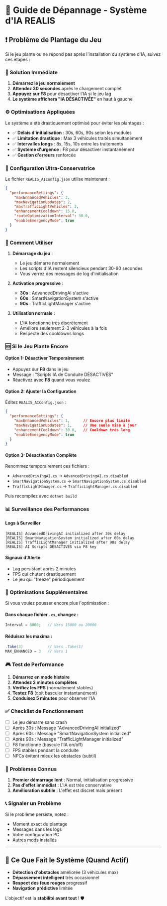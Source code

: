 # 🚨 Guide de Dépannage - Système d'IA REALIS

## ❗ Problème de Plantage du Jeu

Si le jeu plante ou ne répond pas après l'installation du système d'IA, suivez ces étapes :

### 🔧 **Solution Immédiate**

1. **Démarrez le jeu normalement**
2. **Attendez 30 secondes** après le chargement complet
3. **Appuyez sur F8** pour désactiver l'IA si le jeu lag
4. **Le système affichera "IA DÉSACTIVÉE"** en haut à gauche

### ⚙️ **Optimisations Appliquées**

Le système a été drastiquement optimisé pour éviter les plantages :

- ✅ **Délais d'initialisation** : 30s, 60s, 90s selon les modules
- ✅ **Limitation drastique** : Max 3 véhicules traités simultanément
- ✅ **Intervalles longs** : 8s, 15s, 10s entre les traitements
- ✅ **Système d'urgence** : F8 pour désactiver instantanément
- ✅ **Gestion d'erreurs** renforcée

### 📝 **Configuration Ultra-Conservatrice**

Le fichier `REALIS_AIConfig.json` utilise maintenant :

```json
{
  "performanceSettings": {
    "maxEnhancedVehicles": 3,
    "maxNavigationUpdates": 2,
    "maxTrafficLightVehicles": 3,
    "enhancementCooldown": 15.0,
    "routeOptimizationInterval": 30.0,
    "enableEmergencyMode": true
  }
}
```

### 🚀 **Comment Utiliser**

1. **Démarrage du jeu** :
   - Le jeu démarre normalement
   - Les scripts d'IA restent silencieux pendant 30-90 secondes
   - Vous verrez des messages de log d'initialisation

2. **Activation progressive** :
   - **30s** : AdvancedDrivingAI s'active
   - **60s** : SmartNavigationSystem s'active
   - **90s** : TrafficLightManager s'active

3. **Utilisation normale** :
   - L'IA fonctionne très discrètement
   - Améliore seulement 2-3 véhicules à la fois
   - Respecte des cooldowns longs

### 🆘 **Si le Jeu Plante Encore**

#### Option 1: Désactiver Temporairement
- Appuyez sur **F8** dans le jeu
- Message : "Scripts IA de Conduite DÉSACTIVÉS"
- Réactivez avec **F8** quand vous voulez

#### Option 2: Ajuster la Configuration
Éditez `REALIS_AIConfig.json` :

```json
{
  "performanceSettings": {
    "maxEnhancedVehicles": 1,      // Encore plus limité
    "maxNavigationUpdates": 1,     // Une seule mise à jour
    "enhancementCooldown": 30.0,   // Cooldown très long
    "enableEmergencyMode": true
  }
}
```

#### Option 3: Désactivation Complète
Renommez temporairement ces fichiers :
- `AdvancedDrivingAI.cs` → `AdvancedDrivingAI.cs.disabled`
- `SmartNavigationSystem.cs` → `SmartNavigationSystem.cs.disabled`
- `TrafficLightManager.cs` → `TrafficLightManager.cs.disabled`

Puis recompilez avec `dotnet build`

### 📊 **Surveillance des Performances**

#### Logs à Surveiller
```
[REALIS] AdvancedDrivingAI initialized after 30s delay
[REALIS] SmartNavigationSystem initialized after 60s delay
[REALIS] TrafficLightManager initialized after 90s delay
[REALIS] AI Scripts DÉSACTIVÉS via F8 key
```

#### Signaux d'Alerte
- Lag persistant après 2 minutes
- FPS qui chutent drastiquement
- Le jeu qui "freeze" périodiquement

### 🔧 **Optimisations Supplémentaires**

Si vous voulez pousser encore plus l'optimisation :

#### Dans chaque fichier `.cs`, changez :
```csharp
Interval = 8000;   // Vers 15000 ou 20000
```

#### Réduisez les maxima :
```csharp
.Take(3)           // Vers .Take(1)
MAX_ENHANCED = 3   // Vers 1
```

### 🎮 **Test de Performance**

1. **Démarrez en mode histoire**
2. **Attendez 2 minutes complètes**
3. **Vérifiez les FPS** (normalement stables)
4. **Testez F8** (doit basculer instantanément)
5. **Conduisez 5 minutes** pour observer l'IA

### ✅ **Checklist de Fonctionnement**

- [ ] Le jeu démarre sans crash
- [ ] Après 30s : Message "AdvancedDrivingAI initialized"
- [ ] Après 60s : Message "SmartNavigationSystem initialized"  
- [ ] Après 90s : Message "TrafficLightManager initialized"
- [ ] F8 fonctionne (bascule l'IA on/off)
- [ ] FPS stables pendant la conduite
- [ ] NPCs évitent mieux les obstacles (subtil)

### 🐛 **Problèmes Connus**

1. **Premier démarrage lent** : Normal, initialisation progressive
2. **Pas d'effet immédiat** : L'IA est très conservative
3. **Amélioration subtile** : L'effet est discret mais présent

### 📞 **Signaler un Problème**

Si le problème persiste, notez :
- Moment exact du plantage
- Messages dans les logs
- Votre configuration PC
- Autres mods installés

---

## 🚗 **Ce Que Fait le Système (Quand Actif)**

- **Détection d'obstacles** améliorée (3 véhicules max)
- **Dépassement intelligent** très occasionnel
- **Respect des feux rouges** progressif
- **Navigation prédictive** limitée

L'objectif est la **stabilité avant tout** ! 🛡️ 